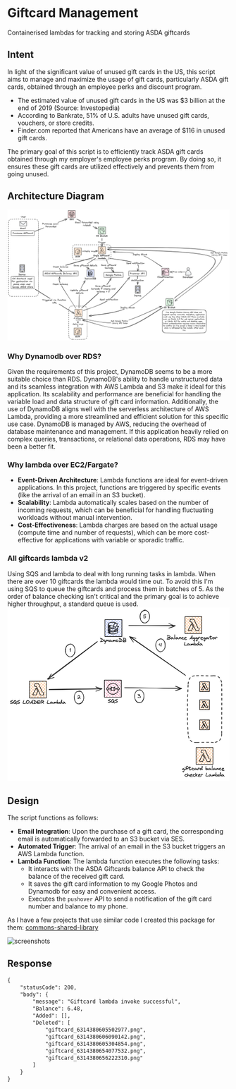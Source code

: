 # Giftcard Management
Containerised lambdas for tracking and storing ASDA giftcards

## Intent
In light of the significant value of unused gift cards in the US, this script aims to manage and maximize the usage of gift cards, particularly ASDA gift cards, obtained through an employee perks and discount program.

- The estimated value of unused gift cards in the US was $3 billion at the end of 2019 (Source: Investopedia)
- According to Bankrate, 51% of U.S. adults have unused gift cards, vouchers, or store credits.
- Finder.com reported that Americans have an average of $116 in unused gift cards.

The primary goal of this script is to efficiently track ASDA gift cards obtained through my employer's employee perks program. 
By doing so, it ensures these gift cards are utilized effectively and prevents them from going unused.

## Architecture Diagram

![Architecture Diagram](./readme-assets/aws_architecture.png)

### Why Dynamodb over RDS?
Given the requirements of this project, DynamoDB seems to be a more suitable choice than RDS. 
DynamoDB's ability to handle unstructured data and its seamless integration with AWS Lambda and S3 make it ideal for this application. 
Its scalability and performance are beneficial for handling the variable load and data structure of gift card information. 
Additionally, the use of DynamoDB aligns well with the serverless architecture of AWS Lambda, providing a more streamlined and efficient solution for this specific use case. 
DynamoDB is managed by AWS, reducing the overhead of database maintenance and management. If this application heavily relied on complex queries, transactions, or relational data operations, RDS may have been a better fit. 

### Why lambda over EC2/Fargate?
- **Event-Driven Architecture**: Lambda functions are ideal for event-driven applications. In this project, functions are triggered by specific events (like the arrival of an email in an S3 bucket).
- **Scalability**: Lambda automatically scales based on the number of incoming requests, which can be beneficial for handling fluctuating workloads without manual intervention.
- **Cost-Effectiveness**: Lambda charges are based on the actual usage (compute time and number of requests), which can be more cost-effective for applications with variable or sporadic traffic.

### All giftcards lambda v2
Using SQS and lambda to deal with long running tasks in lambda.
When there are over 10 giftcards the lambda would time out. To avoid this I'm using SQS to queue the giftcards and process them in batches of 5.
As the order of balance checking isn't critical and the primary goal is to achieve higher throughput, a standard queue is used.
![All giftcards lambda v2](readme-assets/all-giftcards-lambda-v2.png)

## Design

The script functions as follows:

- **Email Integration**: Upon the purchase of a gift card, the corresponding email is automatically forwarded to an S3 bucket via SES.
- **Automated Trigger**: The arrival of an email in the S3 bucket triggers an AWS Lambda function.
- **Lambda Function**: The lambda function executes the following tasks:
  - It interacts with the ASDA Giftcards balance API to check the balance of the received gift card.
  - It saves the gift card information to my Google Photos and Dynamodb for easy and convenient access.
  - Executes the `pushover` API to send a notification of the gift card number and balance to my phone.

As I have a few projects that use similar code I created this package for them: [commons-shared-library](https://github.com/addenergyx/common-shared-library)

![screenshots](readme-assets/phone-screenshots.png)

## Response
```
{
    "statusCode": 200,
    "body": {
        "message": "Giftcard lambda invoke successful",
        "Balance": 6.48,
        "Added": [],
        "Deleted": [
            "giftcard_6314380605502977.png",
            "giftcard_6314380606090142.png",
            "giftcard_6314380605304854.png",
            "giftcard_6314380654077532.png",
            "giftcard_6314380656222310.png"
        ]
    }
}
```

